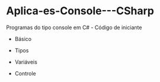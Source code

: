 # Aplica-es-Console---CSharp
Programas do tipo console em C# - Código de iniciante

- Básico

- Tipos

- Variáveis

- Controle

  
